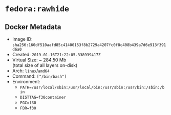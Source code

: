 # `fedora:rawhide`

## Docker Metadata

- Image ID: `sha256:160df510aafd85c41400153f8b2729a4207fc0f8c408b439a7d6e913f391d6a0`
- Created: `2019-01-16T21:22:05.338939417Z`
- Virtual Size: ~ 284.50 Mb  
  (total size of all layers on-disk)
- Arch: `linux`/`amd64`
- Command: `["/bin/bash"]`
- Environment:
  - `PATH=/usr/local/sbin:/usr/local/bin:/usr/sbin:/usr/bin:/sbin:/bin`
  - `DISTTAG=f30container`
  - `FGC=f30`
  - `FBR=f30`
